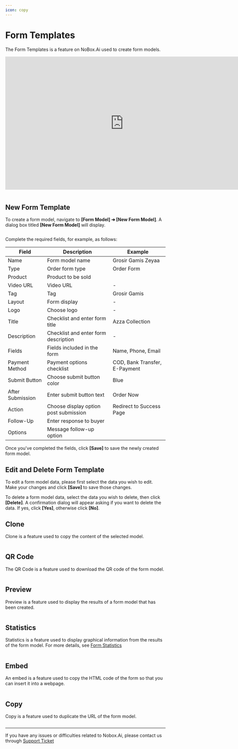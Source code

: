 ```yaml
---
icon: copy
---
```


# Form Templates

The Form Templates is a feature on NoBox.Ai used to create form models.

<iframe width="742" height="418" src="https://www.youtube.com/embed/VWkVMLe85xs/" title="01. Instalasi NoBox Desktop" frameborder="0" allow="accelerometer; autoplay; clipboard-write; encrypted-media; gyroscope; picture-in-picture; web-share" referrerpolicy="strict-origin-when-cross-origin" allowfullscreen></iframe>

<figure><img src="../../.gitbook/assets/Model Formulir.png" alt=""><figcaption></figcaption></figure>

## **New Form Template**

To create a form model, navigate to **\[Form Model] ➔ \[New Form Model]**. A dialog box titled **\[New Form Model]** will display.

<figure><img src="../../.gitbook/assets/Tambah Model Formulir.png" alt=""><figcaption></figcaption></figure>

Complete the required fields, for example, as follows:

| Field            | Description                           | Example                       |
| ---------------- | ------------------------------------- | ----------------------------- |
| Name             | Form model name                       | Grosir Gamis Zeyaa            |
| Type             | Order form type                       | Order Form                    |
| Product          | Product to be sold                    |                               |
| Video URL        | Video URL                             | -                             |
| Tag              | Tag                                   | Grosir Gamis                  |
| Layout           | Form display                          | -                             |
| Logo             | Choose logo                           | -                             |
| Title            | Checklist and enter form title        | Azza Collection               |
| Description      | Checklist and enter form description  | -                             |
| Fields           | Fields included in the form           | Name, Phone, Email            |
| Payment Method   | Payment options checklist             | COD, Bank Transfer, E-Payment |
| Submit Button    | Choose submit button color            | Blue                          |
| After Submission | Enter submit button text              | Order Now                     |
| Action           | Choose display option post submission | Redirect to Success Page      |
| Follow-Up        | Enter response to buyer               |                               |
| Options          | Message follow-up option              |                               |

Once you've completed the fields, click **\[Save]** to save the newly created form model.

## **Edit and Delete Form Template**

To edit a form model data, please first select the data you wish to edit. Make your changes and click **\[Save]** to save those changes.

To delete a form model data, select the data you wish to delete, then click **\[Delete]**. A confirmation dialog will appear asking if you want to delete the data. If yes, click **\[Yes]**, otherwise click **\[No]**.

## Clone

Clone is a feature used to copy the content of the selected model.

<figure><img src="../../.gitbook/assets/Klon Model Formulir.png" alt=""><figcaption></figcaption></figure>

## **QR Code**

The QR Code is a feature used to download the QR code of the form model.

<figure><img src="../../.gitbook/assets/Kode QR Model Formulir.png" alt=""><figcaption></figcaption></figure>

## Preview

Preview is a feature used to display the results of a form model that has been created.

<figure><img src="../../.gitbook/assets/Pratinjau Model Formulir.png" alt=""><figcaption></figcaption></figure>

## Statistics

Statistics is a feature used to display graphical information from the results of the form model. For more details, see [Form Statistics](https://crm.nobox.ai/knowledge-base/article/form-analytics)

<figure><img src="../../.gitbook/assets/Statistik Model Formulir.png" alt=""><figcaption></figcaption></figure>

## Embed

An embed is a feature used to copy the HTML code of the form so that you can insert it into a webpage.

<figure><img src="../../.gitbook/assets/Embed Model Formulir.png" alt=""><figcaption></figcaption></figure>

## Copy

Copy is a feature used to duplicate the URL of the form model.

<figure><img src="../../.gitbook/assets/Salin Model Formulir.png" alt=""><figcaption></figcaption></figure>

---

If you have any issues or difficulties related to Nobox.Ai, please contact us through [Support Ticket](https://crm.nobox.ai/clients/tickets)
